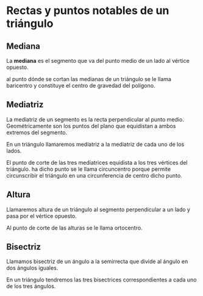 # Rectas y puntos notables de un triángulo

## Mediana

La **mediana** es el segmento que va del punto medio de un lado al vértice opuesto.

al punto dónde se cortan las medianas de un triángulo se le llama baricentro y constituye el centro de gravedad del polígono.

## Mediatriz

La mediatriz de un segmento es la recta perpendicular al punto medio. Geométricamente son los puntos del plano que equidistan a ambos extremos del segmento.

En un triángulo llamaremos mediatriz a la mediatriz de cada uno de los lados.

El punto de corte de las tres mediatrices equidista a los tres vértices del triángulo. ha dicho punto se le llama circuncentro porque permite circunscribir el triángulo en una circunferencia de centro dicho punto. 

## Altura

Llamaremos altura de un triángulo al segmento perpendicular a un lado y pasa por el vértice opuesto.

Al punto de corte de las alturas se le llama ortocentro. 

## Bisectriz

Llamamos bisectriz de un ángulo a la semirrecta que divide al ángulo en dos ángulos iguales.

En un triángulo tendremos las tres bisectrices correspondientes a cada uno de los tres ángulos.
